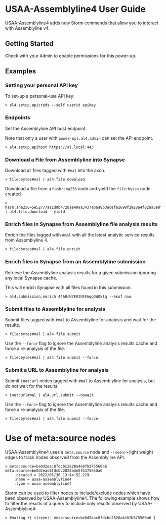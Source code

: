 # USAA-Assemblyline4 User Guide

USAA-Assemblyline4 adds new Storm commands that allow you to interact with Assemblyline v4.

## Getting Started

Check with your Admin to enable permissions for this power-up.

## Examples

### Setting your personal API key

To set-up a personal-use API key:

```text
> al4.setup.apicreds --self userid apikey
```

### Endpoints

Set the Assemblyline API host endpoint.

Note that only a user with `power-ups.al4.admin` can set the API endpoint.

```text
> al4.setup.apihost https://al.local:443
```

### Download a File from Assemblyline into Synapse

Download all files tagged with `#mal` into the axon.

```text
> file:bytes#mal | al4.file.download
```

Download a file from a `hash:sha256` node and yield the `file:bytes` node created

```text
> hash:sha256=5e52777a11d9b4728ae499a3437abaa8b3acefa1699f2928a4f02aa3e8f213e3 | al4.file.download --yield
```

### Enrich files in Synapse from Assemblyline file analysis results

Enrich the files tagged with `#mal` with all the latest analytic service results from Assemblyline 4.

```text
> file:bytes#mal | al4.file.enrich
```

### Enrich files in Synapse from an Assemblyline submission

Retrieve the Assemblyline analysis results for a given submission ignoring any local Synapse cache.

This will enrich Synapse with all files found in this submission.

```text
> al4.submission.enrich 44A8cH7F03NSF6qqOWOktq --asof now
```

### Submit files to Assemblyline for analysis

Submit files tagged with `#mal` to Assemblyline for analysis and wait for the results.

```text
> file:bytes#mal | al4.file.submit
```

Use the `--force` flag to ignore the Assemblyline analysis results cache and force a re-analysis of the file.

```text
> file:bytes#mal | al4.file.submit --force
```

### Submit a URL to Assemblyline for analysis

Submit `inet:url` nodes tagged with `#mal` to Assemblyline for analysis, but do not wait for the results.

```text
> inet:url#mal | al4.url.submit --nowait
```

Use the `--force` flag to ignore the Assemblyline analysis results cache and force a re-analysis of the file.

```text
> file:bytes#mal | al4.file.submit --force
```

# Use of meta:source nodes

USAA-Assemblyline4 uses a `meta:source` node and `-(seen)>` light weight edges to track nodes observed from the
Assemblyline API.

```text
> meta:source=be0d2eac8fdcbc2828a4e8fb375560a6
meta:source=be0d2eac8fdcbc2828a4e8fb375560a6
    .created = 2022/01/30 13:14:52.219
    :name = usaa-assemblyline4
    :type = usaa-assemblyline4
```

Storm can be used to filter nodes to include/exclude nodes which have been observed by USAA-Assemblyline4. The following
example shows how to filter the results of a query to include only results observed by USAA-Assemblyline4:

```text
> #maltag +{ <(seen)- meta:source=be0d2eac8fdcbc2828a4e8fb375560a6 }
```
